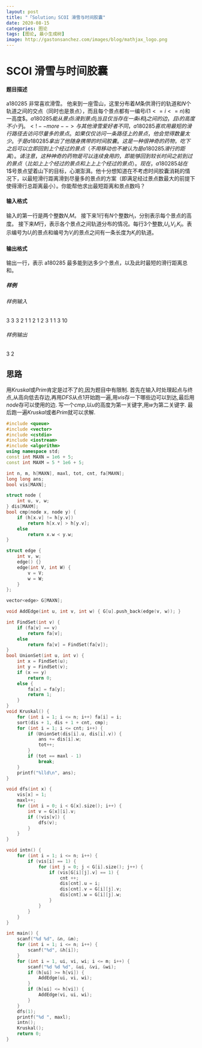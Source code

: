 ```yaml
---
layout: post
title: "「Solution」SCOI 滑雪与时间胶囊"
date: 2020-08-15
categories: 图论
tags: [图论, 最小生成树]
image: http://gastonsanchez.com/images/blog/mathjax_logo.png
---
```



# SCOI 滑雪与时间胶囊
#### 题目描述
a180285 非常喜欢滑雪。
他来到一座雪山，这里分布着$M$条供滑行的轨道和$N$个轨道之间的交点（同时也是景点），而且每个景点都有一编号$i(1<=i<=n)$和一高度$$。a180285 能从景点$i$滑到景点$j$当且仅当存在一条$i$和$j$之间的边，且$i$的高度不小于$j$。<!-- more -->
与其他滑雪爱好者不同， a180285 喜欢用最短的滑行路径去访问尽量多的景点。如果仅仅访问一条路径上的景点，他会觉得数量太少。于是 a180285 拿出了他随身携带的时间胶囊。这是一种很神奇的药物，吃下之后可以立即回到上个经过的景点（不用移动也不被认为是 a180285 滑行的距离）。请注意，这种神奇的药物是可以连续食用的，即能够回到较长时间之前到过的景点（比如上上个经过的景点和上上上个经过的景点）。
现在， a180285 站在$1$号景点望着山下的目标，心潮澎湃。他十分想知道在不考虑时间胶囊消耗的情况下，以最短滑行距离滑到尽量多的景点的方案（即满足经过景点数最大的前提下使得滑行总距离最小）。你能帮他求出最短距离和景点数吗？

#### 输入格式
输入的第一行是两个整数$N$,$M$。
接下来$1$行有$N$个整数$H_i$，分别表示每个景点的高度。
接下来$M$行，表示各个景点之间轨道分布的情况。每行$3$个整数,$U_i$,$V_i$,$K_i$。表示编号为$U_i$的景点和编号为$V_i$的景点之间有一条长度为$K_i$的轨道。

#### 输出格式
输出一行，表示 a180285 最多能到达多少个景点，以及此时最短的滑行距离总和。

##### 样例
###### 样例输入
3 3
3 2 1
1 2 1
2 3 1
1 3 10
###### 样例输出
3 2

## 思路
用$Kruskal$或$Prim$肯定是过不了的,因为题目中有限制.
首先在输入时处理起点与终点,从高向低去存边,再用$DFS$从点$1$开始跑一遍,用$vis$存一下哪些边可以到达,最后用$node$存可以使用的边.
写一个$cmp$,以$u$的高度为第一关键字,用$w$为第二关键字.
最后跑一遍$Kruskal$或者$Prim$就可以求解.
```cpp
#include <queue>
#include <vector>
#include <cstdio>
#include <iostream>
#include <algorithm>
using namespace std;
const int MAXN = 1e6 + 5;
const int MAXM = 5 * 1e6 + 5;

int n, m, h[MAXN], maxl, tot, cnt, fa[MAXN];
long long ans;
bool vis[MAXN];

struct node {
    int u, v, w;
} dis[MAXM];
bool cmp(node x, node y) {
    if (h[x.v] != h[y.v])
        return h[x.v] > h[y.v];
    else
        return x.w < y.w;
}

struct edge {
    int v, w;
    edge() {}
    edge(int V, int W) {
        v = V;
        w = W;
    }
};

vector<edge> G[MAXN];

void AddEdge(int u, int v, int w) { G[u].push_back(edge(v, w)); }

int FindSet(int v) {
    if (fa[v] == v)
        return fa[v];
    else
        return fa[v] = FindSet(fa[v]);
}
bool UnionSet(int u, int v) {
    int x = FindSet(u);
    int y = FindSet(v);
    if (x == y)
        return 0;
    else {
        fa[x] = fa[y];
        return 1;
    }
}
void Kruskal() {
    for (int i = 1; i <= n; i++) fa[i] = i;
    sort(dis + 1, dis + 1 + cnt, cmp);
    for (int i = 1; i <= cnt; i++) {
        if (UnionSet(dis[i].u, dis[i].v)) {
            ans += dis[i].w;
            tot++;
        }
        if (tot == maxl - 1)
            break;
    }
    printf("%lld\n", ans);
}

void dfs(int x) {
    vis[x] = 1;
    maxl++;
    for (int i = 0; i < G[x].size(); i++) {
        int v = G[x][i].v;
        if (!vis[v]) {
            dfs(v);
        }
    }
}

void intn() {
	for (int i = 1; i <= n; i++) {
		if (vis[i] == 1) {
			for (int j = 0; j < G[i].size(); j++) {
				if (vis[G[i][j].v] == 1) {
					cnt ++;
					dis[cnt].u = i;
					dis[cnt].v = G[i][j].v;
					dis[cnt].w = G[i][j].w;
				}
			}
		}
	}
}

int main() {
    scanf("%d %d", &n, &m);
    for (int i = 1; i <= n; i++) {
        scanf("%d", &h[i]);
    }
    for (int i = 1, ui, vi, wi; i <= m; i++) {
        scanf("%d %d %d", &ui, &vi, &wi);
        if (h[ui] >= h[vi]) {
            AddEdge(ui, vi, wi);
        }
        if (h[ui] <= h[vi]) {
            AddEdge(vi, ui, wi);
        }
    }
    dfs(1);
    printf("%d ", maxl);
    intn();
    Kruskal();
    return 0;
}
```

